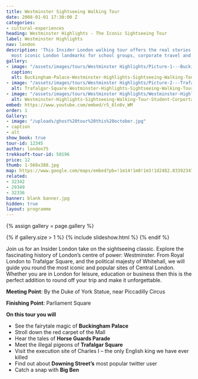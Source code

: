 ```yaml
---
title: Westminster Sightseeing Walking Tour
date: 2008-01-01 17:30:00 Z
categories:
- cultural-experiences
heading: Westminster Highlights - The Iconic Sightseeing Tour
label: Westminster Highlights
nav: london
description: 'This Insider London walking tour offers the real stories behind the
  most iconic London landmarks for school groups, corporate travel and private tours. '
gallery:
- image: "/assets/images/tours/Westminster Highlights/Picture-1---Buckingham-Palace-Westminster-Highlights-Sightseeing-Walking-Tour-Student-Corportate-Group.jpg"
  caption: 
  alt: Buckingham-Palace-Westminster-Highlights-Sightseeing-Walking-Tour-Student-Corportate-Group
- image: "/assets/images/tours/Westminster Highlights/Picture-2---Trafalgar-Square-Westminster-Highlights-Sightseeing-Walking-Tour-Student-Corportate-Group.jpg"
  alt: Trafalgar-Square-Westminster-Highlights-Sightseeing-Walking-Tour-Student-Corportate-Group
- image: "/assets/images/tours/Westminster Highlights/Westminster-Highlights-Sightseeing-Walking-Tour-Student-Corportate-Group.jpg"
  alt: Westminster-Highlights-Sightseeing-Walking-Tour-Student-Corportate-Group
embed: https://www.youtube.com/embed/r5_6ln8v_WM
order: 1
Gallery:
- image: "/uploads/ghost%20tour%20this%20october.jpg"
- caption
- alt
show_book: true
tour-id: 12345
author: london75
trekksoft-tour-id: 50196
price: 12
thumb: 1-568x388.jpg
map: https://www.google.com/maps/embed?pb=!1m14!1m8!1m3!1d2482.8339234717528!2d-0.1306618!3d51.5162628!3m2!1i1024!2i768!4f13.1!3m3!1m2!1s0x48761b2d6bcc0c53%3A0xc17011138a7f29da!2sTottenham+Court+Road+Station!5e0!3m2!1sen!2sus!4v1438592163974
related:
- 32342
- 29349
- 32336
banner: blank banner.jpg
hidden: true
layout: programme
---
```


{% assign gallery = page.gallery %}

{% if gallery.size > 1 %}
  {% include slideshow.html %}
{% endif %}

Join us for an Insider London take on the sightseeing classic. Explore the fascinating history of London’s centre of power: Westminster. From Royal London to Trafalgar Square, and the political majesty of Whitehall, we will guide you round the most iconic and popular sites of Central London. Whether you are in London for leisure, education or business then this is the perfect addition to round off your trip and make it unforgettable.

**Meeting Point**: By the Duke of York Statue, near Piccadilly Circus

**Finishing Point**: Parliament Square

**On this tour you will**

* See the fairytale magic of **Buckingham Palace**
* Stroll down the red carpet of the Mall
* Hear the tales of **Horse Guards Parade**
* Meet the illegal pigeons of **Trafalgar Square**
* Visit the execution site of Charles I – the only English king we have ever killed
* Find out about **Downing Street’s** most popular twitter user
* Catch a snap with **Big Ben**
